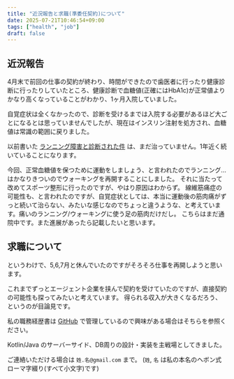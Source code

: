 ```yaml
---
title: "近況報告と求職(準委任契約)について"
date: 2025-07-21T10:46:54+09:00
tags: ["health", "job"]
draft: false
---
```


## 近況報告

4月末で前回の仕事の契約が終わり、時間ができたので歯医者に行ったり健康診断に行ったりしていたところ、健康診断で血糖値(正確にはHbA1c)が正常値よりかなり高くなっていることがわかり、1ヶ月入院していました。

自覚症状は全くなかったので、診断を受けるまでは入院する必要があるほど大ごとになるとは思っていませんでしたが、現在はインスリン注射を処方され、血糖値は常識の範囲に戻りました。

以前書いた [ランニング障害と診断された件](/blog/202411/24/muscle-pain-on-running/) は、まだ治っていません。1年近く続いていることになります。

今回、正常血糖値を保つために運動をしましょう、と言われたのでランニング…はかなりきついのでウォーキングを再開することにしました。
それに当たって改めてスポーツ整形に行ったのですが、やはり原因はわからず。
線維筋痛症の可能性も、と言われたのですが、自覚症状としては、本当に運動後の筋肉痛がずっと続いて治らない、みたいな感じなのでちょっと違うような、と考えています。痛いのランニング/ウォーキングに使う足の筋肉だけだし。
こちらはまだ通院中です。また進展があったら記載したいと思います。

## 求職について

というわけで、5,6,7月と休んでいたのですがそろそろ仕事を再開しようと思います。

これまでずっとエージェント企業を挟んで契約を受けていたのですが、直接契約の可能性も探ってみたいと考えています。
得られる収入が大きくなるだろう、というのが目論見です。

私の職務経歴書は [GitHub](https://github.com/yukihane/resume) で管理しているので興味がある場合はそちらを参照ください。

Kotlin/Java のサーバーサイド、DB周りの設計・実装を主戦場としてきました。

ご連絡いただける場合は `姓.名@gmail.com` まで。
(`姓`, `名` は私の本名のヘボン式ローマ字綴り(すべて小文字)です)
